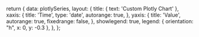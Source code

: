 return {
  data: plotlySeries,
  layout: {
    title: { text: 'Custom Plotly Chart' },
    xaxis: {
      title: 'Time',
      type: 'date',
      autorange: true,
    },
    yaxis: {
      title: 'Value',
      autorange: true,
      fixedrange: false,
    },
    showlegend: true,
    legend: {
      orientation: "h",
      x: 0,
      y: -0.3
    },
  },
};
